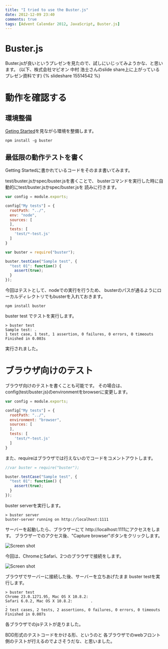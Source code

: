 ```yaml
---
title: "I tried to use the Buster.js"
date: 2012-12-09 23:40
comments: true
tags: [Advent Calendar 2012, JavaScript, Buster.js]
---
```


# Buster.js

Buster.jsが良いというプレゼンを見たので、試しにいじってみようかな、と思います。
(以下、株式会社マピオン 中村 浩士さんのslide share上に上がっているプレゼン資料です)
{% slideshare 15514542 %}

# 動作を確認する
## 環境整備

[Geting Started](http://docs.busterjs.org/en/latest/getting-started/)を見ながら環境を整備します。

```plain
npm install -g buster
```

<!-- more -->

## 最低限の動作テストを書く

Getting Startedに書かれているコードをそのまま書いてみます。

test/buster.jsかspec/buster.jsを書くことで、
busterコマンドを実行した時に自動的にtest/buster.jsかspec/buster.jsを
読みに行きます。

```javascript
var config = module.exports;

config["My tests"] = {
  rootPath: "../",
  env: "node",
  sources: [
  ],
  tests: [
    'test/*-test.js'
  ]
}
``` 

```javascript
var buster = require("buster");

buster.testCase("Sample test", {
  "test 01": function() {
    assert(true);
  }
});
```

今回はテストとして、nodeでの実行を行うため、
busterのパスが通るようにローカルディレクトリでもbusterを入れておきます。

```plain
npm install buster
```

buster test でテストを実行します。

```plain
> buster test
Sample test: .
1 test case, 1 test, 1 assertion, 0 failures, 0 errors, 0 timeouts
Finished in 0.003s
```

実行されました。

# ブラウザ向けのテスト

ブラウザ向けのテストを書くことも可能です。
その場合は、config(test/buster.js)のenvironmentをbrowserに変更します。

```javascript
var config = module.exports;

config["My tests"] = {
  rootPath: "../",
  environment: "browser",
  sources: [
  ],
  tests: [
    'test/*-test.js'
  ]
}
```

また、requireはブラウザでは行えないのでコードをコメントアウトします。

```javascript
//var buster = require("buster");

buster.testCase("Sample test", {
  "test 01": function() {
    assert(true);
  }
});
```

buster serverを実行します。

```plain
> buster server                                                        
buster-server running on http://localhost:1111
```

サーバーを起動したら、ブラウザーにて
http://localhost:1111にアクセスをします。
ブラウザーでのアクセス後、"Capture browser"ボタンをクリックします。

![Screen shot](https://dl.dropbox.com/u/614755/futoase.github.com/i-tried-to-use-the-buster-js/screen-1.png)

今回は、ChromeとSafari、2つのブラウザで接続をします。

![Screen shot](https://dl.dropbox.com/u/614755/futoase.github.com/i-tried-to-use-the-buster-js/screen-2.png)

ブラウザでサーバーに接続した後、サーバーを立ちあげたまま
buster testを実行します。 

```plain
> buster test                                                          
Chrome 23.0.1271.95, Mac OS X 10.8.2:                                                                                  
Safari 6.0.2, Mac OS X 10.8.2:        .                                                                                                    .
2 test cases, 2 tests, 2 assertions, 0 failures, 0 errors, 0 timeouts
Finished in 0.007s
```

各ブラウザでのjsテストが走りました。

BDD形式のテストコードをかける形、というのと
各ブラウザでのwebフロント側のテストが行えるのでよさそうだな、と思いました。
